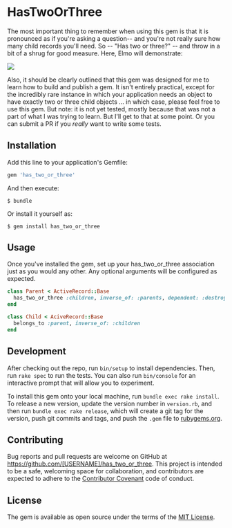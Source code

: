 # HasTwoOrThree

The most important thing to remember when using this gem is that it is pronounced as if you're asking a question-- and you're not really sure how many child records you'll need. So -- "Has two or three?" -- and throw in a bit of a shrug for good measure. Here, Elmo will demonstrate:

![](https://media.giphy.com/media/jPAdK8Nfzzwt2/giphy.gif?response_id=591f38c1bf7cf91970c7adc7)

Also, it should be clearly outlined that this gem was designed for me to learn how to build and publish a gem. It isn't entirely practical, except for the incredibly rare instance in which your application needs an object to have exactly two or three child objects ... in which case, please feel free to use this gem. But note: it is not yet tested, mostly because that was not a part of what I was trying to learn. But I'll get to that at some point. Or you can submit a PR if you _really_ want to write some tests.

## Installation

Add this line to your application's Gemfile:

```ruby
gem 'has_two_or_three'
```

And then execute:

    $ bundle

Or install it yourself as:

    $ gem install has_two_or_three

## Usage

Once you've installed the gem, set up your has_two_or_three association just as you would any other. Any optional arguments will be configured as expected.

```ruby
class Parent < ActiveRecord::Base
  has_two_or_three :children, inverse_of: :parents, dependent: :destroy
end

class Child < AciveRecord::Base
  belongs_to :parent, inverse_of: :children
end
```

## Development

After checking out the repo, run `bin/setup` to install dependencies. Then, run `rake spec` to run the tests. You can also run `bin/console` for an interactive prompt that will allow you to experiment.

To install this gem onto your local machine, run `bundle exec rake install`. To release a new version, update the version number in `version.rb`, and then run `bundle exec rake release`, which will create a git tag for the version, push git commits and tags, and push the `.gem` file to [rubygems.org](https://rubygems.org).

## Contributing

Bug reports and pull requests are welcome on GitHub at https://github.com/[USERNAME]/has_two_or_three. This project is intended to be a safe, welcoming space for collaboration, and contributors are expected to adhere to the [Contributor Covenant](http://contributor-covenant.org) code of conduct.


## License

The gem is available as open source under the terms of the [MIT License](http://opensource.org/licenses/MIT).


